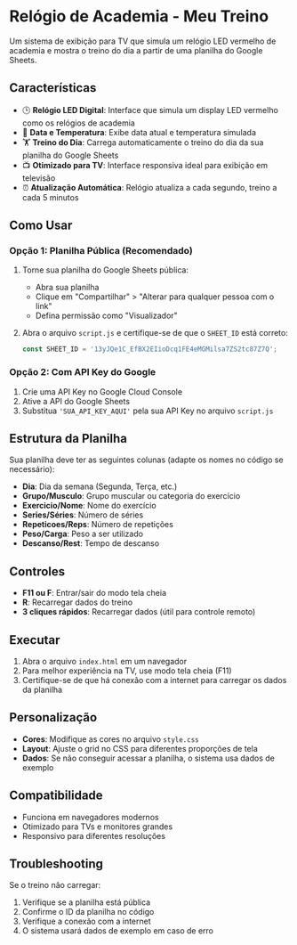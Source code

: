 # Relógio de Academia - Meu Treino

Um sistema de exibição para TV que simula um relógio LED vermelho de academia e mostra o treino do dia a partir de uma planilha do Google Sheets.

## Características

- 🕒 **Relógio LED Digital**: Interface que simula um display LED vermelho como os relógios de academia
- 📅 **Data e Temperatura**: Exibe data atual e temperatura simulada
- 🏋️ **Treino do Dia**: Carrega automaticamente o treino do dia da sua planilha do Google Sheets
- 📺 **Otimizado para TV**: Interface responsiva ideal para exibição em televisão
- ⏰ **Atualização Automática**: Relógio atualiza a cada segundo, treino a cada 5 minutos

## Como Usar

### Opção 1: Planilha Pública (Recomendado)

1. Torne sua planilha do Google Sheets pública:
   - Abra sua planilha
   - Clique em "Compartilhar" > "Alterar para qualquer pessoa com o link"
   - Defina permissão como "Visualizador"

2. Abra o arquivo `script.js` e certifique-se de que o `SHEET_ID` está correto:
   ```javascript
   const SHEET_ID = '13yJQe1C_EfBX2EIioDcq1FE4eMGMilsa7ZS2tc87Z7Q';
   ```

### Opção 2: Com API Key do Google

1. Crie uma API Key no Google Cloud Console
2. Ative a API do Google Sheets
3. Substitua `'SUA_API_KEY_AQUI'` pela sua API Key no arquivo `script.js`

## Estrutura da Planilha

Sua planilha deve ter as seguintes colunas (adapte os nomes no código se necessário):

- **Dia**: Dia da semana (Segunda, Terça, etc.)
- **Grupo/Musculo**: Grupo muscular ou categoria do exercício
- **Exercicio/Nome**: Nome do exercício
- **Series/Séries**: Número de séries
- **Repeticoes/Reps**: Número de repetições
- **Peso/Carga**: Peso a ser utilizado
- **Descanso/Rest**: Tempo de descanso

## Controles

- **F11 ou F**: Entrar/sair do modo tela cheia
- **R**: Recarregar dados do treino
- **3 cliques rápidos**: Recarregar dados (útil para controle remoto)

## Executar

1. Abra o arquivo `index.html` em um navegador
2. Para melhor experiência na TV, use modo tela cheia (F11)
3. Certifique-se de que há conexão com a internet para carregar os dados da planilha

## Personalização

- **Cores**: Modifique as cores no arquivo `style.css`
- **Layout**: Ajuste o grid no CSS para diferentes proporções de tela
- **Dados**: Se não conseguir acessar a planilha, o sistema usa dados de exemplo

## Compatibilidade

- Funciona em navegadores modernos
- Otimizado para TVs e monitores grandes
- Responsivo para diferentes resoluções

## Troubleshooting

Se o treino não carregar:
1. Verifique se a planilha está pública
2. Confirme o ID da planilha no código
3. Verifique a conexão com a internet
4. O sistema usará dados de exemplo em caso de erro
